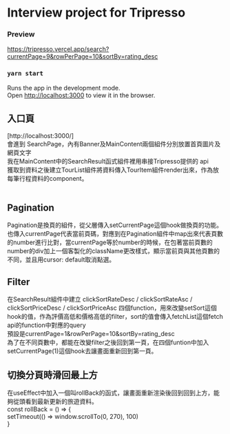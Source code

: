 # Interview project for Tripresso

### Preview

https://tripresso.vercel.app/search?currentPage=9&rowPerPage=10&sortBy=rating_desc

### `yarn start`

Runs the app in the development mode.\
Open [http://localhost:3000](http://localhost:3000) to view it in the browser.

<h2>入口頁</h2>
[http://localhost:3000/] <br/>
會進到 SearchPage，內有Banner及MainContent兩個組件分別放置首頁圖片及網頁文字<br/>
我在MainContent中的SearchResult函式組件裡用串接Tripresso提供的 api <br/>
獲取到資料之後建立TourList組件將資料傳入TourItem組件render出來，作為放每筆行程資料的component。<br/>
<br/>

<h2>Pagination</h2>
Pagination是換頁的組件，從父層傳入setCurrentPage這個hook做換頁的功能。也傳入currentPage代表當前頁碼，對應到在Pagination組件中map出來代表頁數的number進行比對，當currentPage等於number的時候，在包著當前頁數的number的div加上一個客製化的className更改樣式，顯示當前頁與其他頁數的不同，並且用cursor: default取消點選。

<h2>Filter</h2>
在SearchResult組件中建立 clickSortRateDesc / clickSortRateAsc /  clickSortPriceDesc / clickSortPriceAsc 四個function，用來改變setSort這個hook的值，作為評價高低和價格高低的filter，sort的值會傳入fetchList這個fetch api的function中對應的query<br/>
預設是currentPage=1&rowPerPage=10&sortBy=rating_desc<br/>
為了在不同頁數中，都能在改變filter之後回到第一頁，在四個funtion中加入setCurrentPage(1)這個hook去讓畫面重新回到第一頁。

<h2>切換分頁時滑回最上方</h2>
在useEffect中加入一個叫rollBack的函式，讓畫面重新渲染後回到回到上方，能夠從頭看到最新更新的旅遊資料。<br/>
 const rollBack = () => {<br/>
        setTimeout(() => window.scrollTo(0, 270), 100)<br/>
    }<br/>
